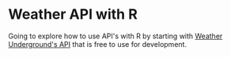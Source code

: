 # Weather API with R

Going to explore how to use API's with R by starting with [Weather Underground's API](https://www.wunderground.com/weather/api/d/docs) that is free to use for development.

